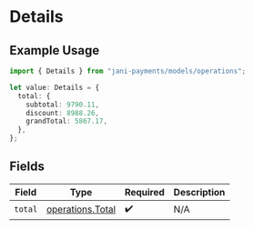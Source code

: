 # Details

## Example Usage

```typescript
import { Details } from "jani-payments/models/operations";

let value: Details = {
  total: {
    subtotal: 9790.11,
    discount: 8988.26,
    grandTotal: 5867.17,
  },
};
```

## Fields

| Field                                                | Type                                                 | Required                                             | Description                                          |
| ---------------------------------------------------- | ---------------------------------------------------- | ---------------------------------------------------- | ---------------------------------------------------- |
| `total`                                              | [operations.Total](../../models/operations/total.md) | :heavy_check_mark:                                   | N/A                                                  |